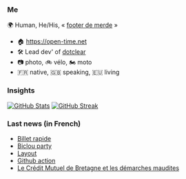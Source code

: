 ### Me

🌍 Human, He/His, « [footer de merde](https://open-time.net/post/2013/07/17/La-veritable-histoire-du-Footer-de-merde-) » 
* 🏠 https://open-time.net 
* 🛠️ Lead dev' of [dotclear](https://git.dotclear.org/dev/dotclear)
* 📷 photo, 🚲 vélo, 🏍️ moto 
* 🇫🇷 native, 🇬🇧 speaking, 🇪🇺 living

### Insights

[![GitHub Stats](https://github-readme-stats.vercel.app/api?username=franck-paul)](https://github.com/franck-paul)
[![GitHub Streak](https://github-readme-streak-stats.herokuapp.com?user=franck-paul)](https://git.io/streak-stats)

### Last news (in French)

<!-- BLOG-POST-LIST:START -->
- [Billet rapide](https://open-time.net/post/2023/05/17/Billet-rapide)
- [Biclou party](https://open-time.net/post/2023/05/16/Biclou-party)
- [Layout](https://open-time.net/post/2023/05/15/Layout)
- [Github action](https://open-time.net/post/2023/05/14/Github-action)
- [Le Crédit Mutuel de Bretagne et les démarches maudites](https://open-time.net/post/2023/05/13/Le-Credit-Mutuel-de-Bretagne-et-les-demarches-maudites)
<!-- BLOG-POST-LIST:END -->

